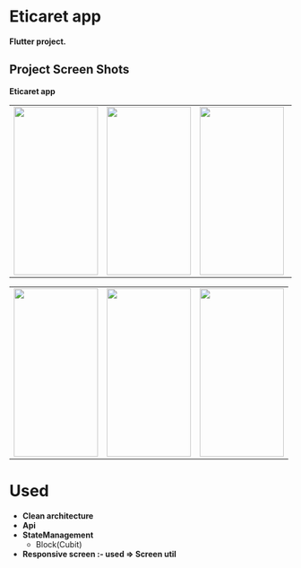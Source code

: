 # Eticaret app

 **Flutter project.**

## Project Screen Shots


**Eticaret app**
<table>
  <tr>
    <td><img src="https://github.com/MohamedAliMostafa/Eticaret/assets/132190049/25853e26-39ae-46ba-bddc-3deddca196d3" width=150 height=300></td>
    <td><img src="https://github.com/MohamedAliMostafa/Eticaret/assets/132190049/6bf3d711-1a0a-41c2-8d74-e5a972e186e9" width=150 height=300></td>
    <td><img src="https://github.com/MohamedAliMostafa/Eticaret/assets/132190049/44fd1c12-7c8d-4449-858a-15f670e6d905" width=150 height=300></td>
     <td><img src="https://github.com/MohamedAliMostafa/Eticaret/assets/132190049/5c089613-2101-44da-bfd2-8d96542271b3" width=150 height=300></td>
     <td><img src="https://github.com/MohamedAliMostafa/Eticaret/assets/132190049/8eda408a-8070-4ffb-b7ad-f149197ece44" width=150 height=300></td>
     <td><img src="https://github.com/MohamedAliMostafa/Eticaret/assets/132190049/1f27b4a5-3ae4-4a14-abe7-f2b1e0e27090" width=150 height=300></td>

  </tr>
 </table>
 <table>
  <tr>
    <td><img src="https://github.com/MohamedAliMostafa/Eticaret/assets/132190049/3f8ce54b-5516-41a8-ab16-e096d53566ac" width=150 height=300></td>
    <td><img src="https://github.com/MohamedAliMostafa/Eticaret/assets/132190049/9ab24b6f-5755-4eaf-ad2f-1ae29d8f6f5f" width=150 height=300></td>
    <td><img src="https://github.com/MohamedAliMostafa/Eticaret/assets/132190049/fa7f4f6e-5442-47c3-8406-035f5ac6ea2d" width=150 height=300></td>  
  

  </tr>
 </table>
 
 
 # Used 
  - **Clean architecture**
 - **Api**
 - **StateManagement**
    * Block(Cubit)
 - **Responsive screen  :- used => Screen util** 
 








